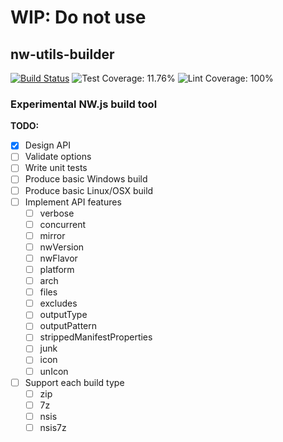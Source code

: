 

# WIP: Do not use


## nw-utils-builder

[![Build Status](https://travis-ci.org/nwutils/nw-utils-builder.svg?branch=master)](https://travis-ci.org/nwutils/nw-utils-builder) ![Test Coverage: 11.76%](https://img.shields.io/badge/Test%20Coverage-11.76%25-red.svg?logo=jest) ![Lint Coverage: 100%](https://img.shields.io/badge/Lint%20Coverage-100%25-brightgreen.svg?logo=eslint)

<!--
![Node Support >=1.0.0](https://img.shields.io/badge/Node-%3E%3D1.0.0-brightgreen.svg?logo=node.js)
-->


### Experimental NW.js build tool


**TODO:**

* [x] Design API
* [ ] Validate options
* [ ] Write unit tests
* [ ] Produce basic Windows build
* [ ] Produce basic Linux/OSX build
* [ ] Implement API features
   * [ ] verbose
   * [ ] concurrent
   * [ ] mirror
   * [ ] nwVersion
   * [ ] nwFlavor
   * [ ] platform
   * [ ] arch
   * [ ] files
   * [ ] excludes
   * [ ] outputType
   * [ ] outputPattern
   * [ ] strippedManifestProperties
   * [ ] junk
   * [ ] icon
   * [ ] unIcon
* [ ] Support each build type
   * [ ] zip
   * [ ] 7z
   * [ ] nsis
   * [ ] nsis7z
